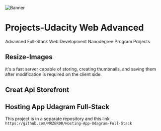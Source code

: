![Banner](https://courseclub.me/wp-content/uploads/2018/08/65656.jpg)

# Projects-Udacity Web Advanced
 Advanced Full-Stack Web Development Nanodegree Program Projects
 
## Resize-Images
it's a fast server capable of storing, creating thumbnails, and saving them after modification is required on the client side.

## Creat Api Storefront



## Hosting App Udagram Full-Stack
This project is in a separate repository and this link
` https://github.com/MRZER00/Hosting-App-Udagram-Full-Stack `
